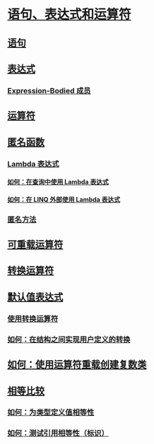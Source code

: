 # [语句、表达式和运算符](index.md)
## [语句](statements.md)
## [表达式](expressions.md)
### [Expression-Bodied 成员](expression-bodied-members.md)
## [运算符](operators.md)
## [匿名函数](anonymous-functions.md)
### [Lambda 表达式](lambda-expressions.md)
#### [如何：在查询中使用 Lambda 表达式](how-to-use-lambda-expressions-in-a-query.md)
#### [如何：在 LINQ 外部使用 Lambda 表达式](how-to-use-lambda-expressions-outside-linq.md)
### [匿名方法](anonymous-methods.md)
## [可重载运算符](overloadable-operators.md)
## [转换运算符](conversion-operators.md)
## [默认值表达式](default-value-expressions.md)
### [使用转换运算符](using-conversion-operators.md)
### [如何：在结构之间实现用户定义的转换](how-to-implement-user-defined-conversions-between-structs.md)
## [如何：使用运算符重载创建复数类](how-to-use-operator-overloading-to-create-a-complex-number-class.md)
## [相等比较](equality-comparisons.md)
### [如何：为类型定义值相等性](how-to-define-value-equality-for-a-type.md)
### [如何：测试引用相等性（标识）](how-to-test-for-reference-equality-identity.md)
